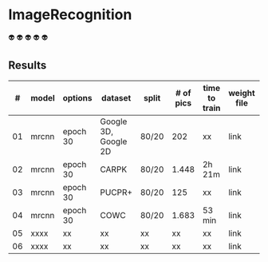 # ImageRecognition

:alien:
:alien:
:alien:
:alien:
:alien:

## Results

| # | model | options | dataset | split | # of pics |time to train | weight file | mAP |
| --- | --- | --- | --- | --- | --- | --- | --- | --- |
| 01 | mrcnn | epoch 30 | Google 3D, Google 2D | 80/20 | 202 | xx | link | 0.7739 |
| 02 | mrcnn | epoch 30 | CARPK | 80/20 | 1.448 | 2h 21m | link | 0.8446 | 
| 03 | mrcnn | epoch 30 | PUCPR+ | 80/20 | 125 | xx | link | 0.3227 |
| 04 | mrcnn | epoch 30 | COWC | 80/20 | 1.683 | 53 min | link | 0.7831 |
| 05 | xxxx | xx | xx | xx | xx | xx | link | xx |
| 06 | xxxx | xx | xx | xx | xx | xx | link | xx |
